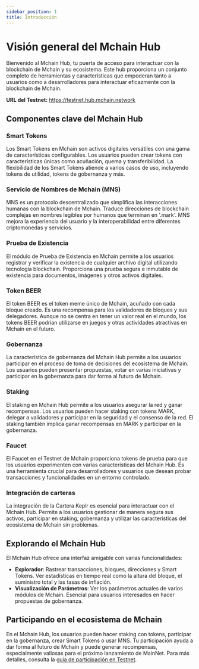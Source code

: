 ```yaml
---
sidebar_position: 1
title: Introducción
---
```


# Visión general del Mchain Hub

Bienvenido al Mchain Hub, tu puerta de acceso para interactuar con la blockchain de Mchain y su ecosistema. Este hub proporciona un conjunto completo de herramientas y características que empoderan tanto a usuarios como a desarrolladores para interactuar eficazmente con la blockchain de Mchain.

**URL del Testnet:** https://testnet.hub.mchain.network

## Componentes clave del Mchain Hub

### Smart Tokens
Los Smart Tokens en Mchain son activos digitales versátiles con una gama de características configurables. Los usuarios pueden crear tokens con características únicas como acuñación, quema y transferibilidad. La flexibilidad de los Smart Tokens atiende a varios casos de uso, incluyendo tokens de utilidad, tokens de gobernanza y más.

### Servicio de Nombres de Mchain (MNS)
MNS es un protocolo descentralizado que simplifica las interacciones humanas con la blockchain de Mchain. Traduce direcciones de blockchain complejas en nombres legibles por humanos que terminan en '.mark'. MNS mejora la experiencia del usuario y la interoperabilidad entre diferentes criptomonedas y servicios.

### Prueba de Existencia
El módulo de Prueba de Existencia en Mchain permite a los usuarios registrar y verificar la existencia de cualquier archivo digital utilizando tecnología blockchain. Proporciona una prueba segura e inmutable de existencia para documentos, imágenes y otros activos digitales.

### Token BEER
El token BEER es el token meme único de Mchain, acuñado con cada bloque creado. Es una recompensa para los validadores de bloques y sus delegadores. Aunque no se centra en tener un valor real en el mundo, los tokens BEER podrían utilizarse en juegos y otras actividades atractivas en Mchain en el futuro.

### Gobernanza
La característica de gobernanza del Mchain Hub permite a los usuarios participar en el proceso de toma de decisiones del ecosistema de Mchain. Los usuarios pueden presentar propuestas, votar en varias iniciativas y participar en la gobernanza para dar forma al futuro de Mchain.

### Staking
El staking en Mchain Hub permite a los usuarios asegurar la red y ganar recompensas. Los usuarios pueden hacer staking con tokens MARK, delegar a validadores y participar en la seguridad y el consenso de la red. El staking también implica ganar recompensas en MARK y participar en la gobernanza.

### Faucet
El Faucet en el Testnet de Mchain proporciona tokens de prueba para que los usuarios experimenten con varias características del Mchain Hub. Es una herramienta crucial para desarrolladores y usuarios que desean probar transacciones y funcionalidades en un entorno controlado.

### Integración de carteras
La integración de la Cartera Keplr es esencial para interactuar con el Mchain Hub. Permite a los usuarios gestionar de manera segura sus activos, participar en staking, gobernanza y utilizar las características del ecosistema de Mchain sin problemas.

## Explorando el Mchain Hub
El Mchain Hub ofrece una interfaz amigable con varias funcionalidades:

- **Explorador**: Rastrear transacciones, bloques, direcciones y Smart Tokens. Ver estadísticas en tiempo real como la altura del bloque, el suministro total y las tasas de inflación.
- **Visualización de Parámetros**: Ver los parámetros actuales de varios módulos de Mchain. Esencial para usuarios interesados en hacer propuestas de gobernanza.

## Participando en el ecosistema de Mchain
En el Mchain Hub, los usuarios pueden hacer staking con tokens, participar en la gobernanza, crear Smart Tokens o usar MNS. Tu participación ayuda a dar forma al futuro de Mchain y puede generar recompensas, especialmente valiosas para el próximo lanzamiento de MainNet. Para más detalles, consulta la [guía de participación en Testnet](/docs/learn/participate).
